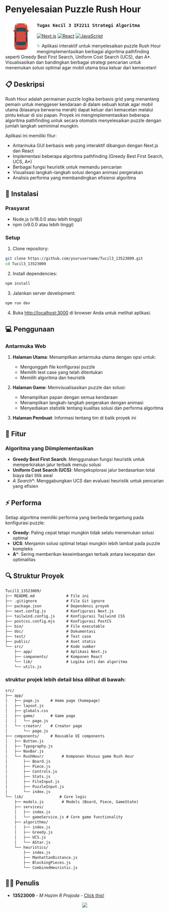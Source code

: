 # Penyelesaian Puzzle Rush Hour

<img src="src/public/images/maincar.png" width="100px" align="left">

### `Tugas Kecil 3 IF2211 Strategi Algoritma`

[![Next.js](https://img.shields.io/badge/Next.js-13.0-black)](https://nextjs.org/)
[![React](https://img.shields.io/badge/React-18.0-blue)](https://reactjs.org/)
[![JavaScript](https://img.shields.io/badge/JavaScript-ES6-yellow)](https://www.javascript.com/)

✨ Aplikasi interaktif untuk menyelesaikan puzzle Rush Hour mengimplementasikan berbagai algoritma pathfinding seperti Greedy Best First Search, Uniform Cost Search (UCS), dan A*. Visualisasikan dan bandingkan berbagai strategi pencarian untuk menemukan solusi optimal agar mobil utama bisa keluar dari kemacetan!

<!-- <div>
  <a href="#-instalasi">
    Instalasi
  </a>
  •
  <a href="#-penggunaan">
    Penggunaan
  </a>
  •
  <a href="#-dokumentasi">
    Dokumentasi
  </a>
  •
  <a href="#-fitur">
    Fitur
  </a>
</div> -->

## 📋 Deskripsi

Rush Hour adalah permainan puzzle logika berbasis grid yang menantang pemain untuk menggeser kendaraan di dalam sebuah kotak agar mobil utama (biasanya berwarna merah) dapat keluar dari kemacetan melalui pintu keluar di sisi papan. Proyek ini mengimplementasikan beberapa algoritma pathfinding untuk secara otomatis menyelesaikan puzzle dengan jumlah langkah seminimal mungkin.

Aplikasi ini memiliki fitur:
- Antarmuka GUI berbasis web yang interaktif dibangun dengan Next.js dan React
- Implementasi beberapa algoritma pathfinding (Greedy Best First Search, UCS, A*)
- Berbagai fungsi heuristik untuk memandu pencarian
- Visualisasi langkah-langkah solusi dengan animasi pergerakan
- Analisis performa yang membandingkan efisiensi algoritma

## 🔧 Instalasi

### Prasyarat

- Node.js (v18.0.0 atau lebih tinggi)
- npm (v9.0.0 atau lebih tinggi)

### Setup

1. Clone repository:
```bash
git clone https://github.com/yourusername/Tucil3_13523009.git
cd Tucil3_13523009
```

2. Install dependencies:
```bash
npm install
```

3. Jalankan server development:
```bash
npm run dev
```

4. Buka [http://localhost:3000](http://localhost:3000) di browser Anda untuk melihat aplikasi.

## 💻 Penggunaan

### Antarmuka Web

1. **Halaman Utama**: Menampilkan antarmuka utama dengan opsi untuk:
   - Mengunggah file konfigurasi puzzle
   - Memilih test case yang telah ditentukan
   - Memilih algoritma dan heuristik

2. **Halaman Game**: Memvisualisasikan puzzle dan solusi:
   - Menampilkan papan dengan semua kendaraan
   - Menampilkan langkah-langkah pergerakan dengan animasi
   - Menyediakan statistik tentang kualitas solusi dan performa algoritma

3. **Halaman Pembuat**: Informasi tentang tim di balik proyek ini
<!-- 
### Format File Input

Program menerima konfigurasi puzzle dalam file teks dengan format berikut:
```
A B       # Dimensi grid AxB
N         # Jumlah kendaraan selain primary piece
[grid]    # Konfigurasi grid
```

Dimana dalam grid:
- `P` mewakili primary piece (kendaraan utama)
- `K` mewakili pintu keluar
- `.` mewakili sel kosong
- Huruf/karakter lain mewakili kendaraan yang berbeda

Contoh:
```
6 6
12
AAB..F
..BCDF
GPPCDFK
GH.III
GHJ...
LLJMM.
``` -->

## 🌟 Fitur

### Algoritma yang Diimplementasikan

- **Greedy Best First Search**: Menggunakan fungsi heuristik untuk memperkirakan jalur terbaik menuju solusi
- **Uniform Cost Search (UCS)**: Mengeksplorasi jalur berdasarkan total biaya dari titik awal
- **A* Search**: Menggabungkan UCS dan evaluasi heuristik untuk pencarian yang efisien
<!-- 
### Heuristik

- **Manhattan Distance**: Memperkirakan jarak antara mobil utama dan pintu keluar
- **Blocking Pieces**: Menghitung jumlah kendaraan yang menghalangi antara mobil utama dan pintu keluar

### Analisis Performa

Program menghasilkan:
- Jumlah state/gerakan yang diperiksa
- Waktu eksekusi
- Jalur menuju solusi dengan langkah minimal
- Visualisasi animasi langkah-langkah solusi

## 📊 Test Case

Direktori `test` berisi beberapa konfigurasi puzzle dengan tingkat kesulitan yang bervariasi:
- Puzzle sederhana dengan sedikit kendaraan
- Puzzle tingkat kesulitan menengah dengan jumlah kendaraan moderat
- Puzzle kompleks dengan banyak kendaraan dalam konfigurasi yang padat -->

## ⚡ Performa

Setiap algoritma memiliki performa yang berbeda tergantung pada konfigurasi puzzle:
- **Greedy**: Paling cepat tetapi mungkin tidak selalu menemukan solusi optimal
- **UCS**: Menjamin solusi optimal tetapi mungkin lebih lambat pada puzzle kompleks
- **A***: Sering memberikan keseimbangan terbaik antara kecepatan dan optimalitas

## 🔍 Struktur Proyek

```
Tucil3_13523009/
├── README.md              # File ini
├── .gitignore             # File Git ignore
├── package.json           # Dependensi proyek
├── next.config.js         # Konfigurasi Next.js
├── tailwind.config.js     # Konfigurasi Tailwind CSS
├── postcss.config.mjs     # Konfigurasi PostCS 
├── bin/                   # File executable
├── doc/                   # Dokumentasi
├── test/                  # Test case
├── public/                # Aset statis
└── src/                   # Kode sumber
    ├── app/               # Aplikasi Next.js
    ├── components/        # Komponen React
    └── lib/               # Logika inti dan algoritma
    └── utils.js

```

### struktur projek lebih detail bisa dilihat di bawah:

```
src/              
├── app/            
│   ├── page.js     # Home page (homepage)
│   ├── layout.js 
│   ├── globals.css
│   ├── game/       # Game page
│   │   └── page.js
│   └── creator/    # Creator page
│       └── page.js
├── components/     # Reusable UI components
│   ├── Button.js      
│   ├── Typography.js  
│   ├── NavBar.js      
│   └── RushHour/        # Komponen khusus game Rush Hour
│       ├── Board.js     
│       ├── Piece.js     
│       ├── Controls.js 
│       ├── Stats.js   
│       ├── FileInput.js 
│       ├── PuzzleInput.js
│       └── index.js    
└── lib/                # Core logic
    ├── models.js        # Models (Board, Piece, GameState)
    ├── services/
    │   ├── index.js    
    │   └── gameService.js # Core game functionality  
    ├── algorithms/
    │   ├── index.js    
    │   ├── Greedy.js  
    │   ├── UCS.js      
    │   └── AStar.js    
    └── heuristics/
        ├── index.js            
        ├── ManhattanDistance.js
        ├── BlockingPieces.js  
        └── CombinedHeuristic.js
```


## 👨‍💻 Penulis

- **13523009** - *M Hazim R Prajoda* - [Click this!](https://www.youtube.com/watch?v=yDOx_Duc498&list=OLAK5uy_mcKLDbLqwKH50xTK_TQyJg-tSKFkTnOZ0)

<div align="center">
<img src="https://github.com/user-attachments/assets/a74c896c-bda1-46e1-b409-cdb473e02fda" width="200px">
</div>

